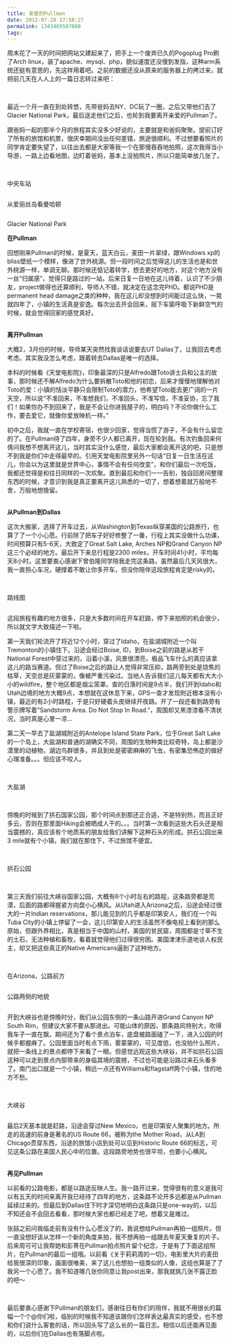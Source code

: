 ```yaml
---
title: 亲爱的Pullman
date: 2012-07-28 17:58:27
permalink: 1343469507000
tags:
---
```


<p>周末花了一天的时间把网站又建起来了，把手上一个废弃已久的Pogoplug Pro刷了Arch linux，装了apache、mysql、php，貌似速度还没慢到发指，这种arm系统还挺有意思的，先这样用着吧。之前的数据还没从原来的服务器上的拷过来，就把前几天在人人上的一篇日志转过来吧：</p>

<br/>

<p>最近一个月一直在到处转悠，先带爸妈去NY、DC玩了一圈，之后又带他们去了Glacier National Park，最后送走他们之后，也轮到我要离开亲爱的Pullman了。</p>



<p>跟爸妈一起的那半个月的旅程其实没多少好说的，主要就是和爸妈聚聚。提前订好了所有的旅馆和机票，很庆幸期间没出任何差错，旅途很顺利。不过想要看照片的同学肯定要失望了，以往出去都是大家等我一个在那慢吞吞地拍照，这次我得当小导游，一路上边看地图，边盯着爸妈，基本上没拍照片，所以只能简单放几张了。</p>




<br/>
<p>中央车站</p>

<img src="http://farm8.staticflickr.com/7259/7619289558_f9b8c81251_b.jpg" alt="" border="0" />


<br/>
<p>从爱丽丝岛看曼哈顿</p>

<img src="http://farm9.staticflickr.com/8146/7619285898_64f65b7743_b.jpg" alt="" border="0" />


<br/>
<p>Glacier National Park</p>

<img src="http://farm9.staticflickr.com/8287/7619287714_d5ca3d9230_b.jpg" alt="" border="0" />




<br/>
<strong>在Pullman</strong>

<p>回想刚来Pullman的时候，是夏天，蓝天白云，麦田一片翠绿，跟Windows xp的bliss壁纸一个模样，像进了世外桃源。但一段时间之后觉得这儿的生活也是和世外桃源一样，单调无聊。那时候还惦记着转学，想去更好的地方，对这个地方没有一丝“归属感”，觉得只是路过的一站。后来日复一日地在这儿待着，认识了不少朋友，project做得也还算顺利，导师人不错，就决定在这念完PHD。都说PHD是permanent head damage之类的种种，我在这儿却没想到时间能过这么快，一晃就四年了，小镇的生活真是安逸。每次出去开会回来，摇下车窗呼吸下新鲜空气的时候，就会觉得回家的感觉真好。</p>


<br/>
<strong>离开Pullman</strong>

<p>大概2，3月份的时候，导师某天突然找我谈话说要去UT Dallas了，让我回去考虑考虑。其实我没怎么考虑，跟着转去Dallas是唯一的选择。</p>



<p>本科的时候看《天堂电影院》，印象最深的只是Alfredo跟Toto讲士兵和公主的故事，那时候还不解Alfredo为什么要拆散Toto和他的初恋，后来才慢慢地理解他对Toto的爱：小镇的恬淡平静只会限制Toto的潜力，他希望Toto能去更广阔的一片天空，所以说“不准回来，不准想我们，不准回头，不准写信，不准妥协，忘了我们！如果你办不到回来了，我是不会让你进我屋子的，明白吗？不论你做什么工作，要去爱它，就像你爱放映机一样。”</p>



<p>初中之后，我就一直在学校寄宿，也很少回家，觉得当惯了游子，不会有什么留恋的了。在Pullman待了四年，身旁不少人都已离开，现在轮到我。有次钓鱼回来何倩问我想不想离开这儿，当时其实没什么感觉，最后大家都会离开这的吧，只是想不到我是你们中走得最早的。引用天堂电影院里另外一句话“日复一日生活在这儿，你会以为这里就是世界中心，事情不会有任何改变”，和你们最后一次吃饭，我都还觉得是和往日同样的一次欢聚。直到最后和你们一一告别，独自回房间整理东西的时候，才意识到我是真正要离开这儿熟悉的一切了，想着想着就万般地不舍，万般地想挽留。</p>


<br/>
<strong>从Pullman到Dallas</strong>

<p>这次大搬家，选择了开车过去，从Washington到Texas纵穿美国的公路旅行，也算了了一个小心愿。行前除了把车子好好修整了一番，行程上其实没做什么功课，时间预算只有5-6天，大致定了Great Salt Lake, Arches NP和Grand Canyon NP这三个必经的地方。最后开下来总行程是2300 miles，开车时间41小时，平均每天8小时。这里要衷心感谢下曾伯隆同学陪我走完这条路，虽然最后几天风很大，我一直担心车况，硬撑着不敢让你多开车，但没你陪伴这段旅程肯定是risky的。</p>


<br/>
<p>路线图</p>

<img src="http://farm9.staticflickr.com/8023/7620254006_2a02d20019_b.jpg" alt="" border="0" />



<p>这段旅程有趣的地方很多，只是大多数时间在开车赶路，停下来拍照的机会很少，所以就文字大致描述一下啦。</p>



<p>第一天我们轮流开了将近12个小时，穿过了Idaho，在盐湖城附近一个叫Tremonton的小镇住下。沿途会经过Boise, ID，到Boise之前的路是从若干National Forest中穿过来的，沿着小溪，风景很漂亮，极品飞车什么的真应该拿这儿的路当赛道。但过了Boise之后的路让人觉得非常压抑，路两旁到处是烧焦的枯草，天空总是灰蒙蒙的，像被严重污染过。当地人告诉我们这儿每天都有大大小小的wildfire，整个地区都是烟尘笼罩。查的日落时间是9点半，我们开到Idaho和Utah边境的地方大概9点，本想就在这休息下来，GPS一查才发现附近根本没有小镇，最近的有2小时路程，于是只好硬着头皮继续开夜路。开了一段还看到路旁有警示牌写着”Sandstorm Area. Do Not Stop In Road.”，周围却又黑漆漆看不清状况，当时真是心里一凉…</p>



<p>第二天一早去了盐湖城附近的Antelope Island State Park，位于Great Salt Lake的一个岛上，大盐湖和普通的湖确实不同，周围的生物种类比较奇特，岛上都是沙漠里的动植物，湖边鸟群很多，并且到处是密密麻麻的飞虫，有密集恐怖症的做好心理准备。。。但应该不咬人。</p>
<br/>
<p>大盐湖</p>

<img src="http://farm8.staticflickr.com/7248/7619276204_625e72a618_c.jpg" alt="" border="0" />

<img src="http://farm8.staticflickr.com/7267/7619275464_da55c04d61_b.jpg" alt="" border="0" />


<br/>
<p>傍晚的时候到了拱石国家公园，那个时间点到那还正合适，不是特别热，而且正好多云，否则在那里面Hiking会被晒成人干的。。。当时第一次看到这些大石头还是相当震撼的，真应该有个地质系的朋友给我们讲解下这种石头的形成。拱石公园出来3 mile就有个小镇，我们就在那住下，不过旅馆不便宜。</p>
<br/>
<p>拱石公园</p>

<img src="http://farm8.staticflickr.com/7122/7619283198_8e4816bd36_b.jpg" alt="" border="0" />

<img src="http://farm8.staticflickr.com/7121/7619284716_436b66f0af_b.jpg" alt="" border="0" />

<img src="http://farm9.staticflickr.com/8292/7619280568_88a8f2edc5_b.jpg" alt="" border="0" />

<br/>
<p>第三天我们前往大峡谷国家公园，大概有6个小时左右的路程，这条路旁都是荒漠，后面的路都得握紧方向盘小心横风。从Utah进入Arizona之后，沿途会经过很大的一片Indian reservations，那儿能见到的几乎都是印第安人，我们在一个叫Tuba City的小镇上停留了一会，这儿印第安人的生活虽然不像电视上看到的那么原始，但跟外界相比，真是相当于中国的山村，美国的贫民窟，周围都是寸草不生的土石，无法种植和畜牧，看着就觉得他们过得很穷困。美国津津乐道地谈人权民主，却又把这些真正的Native Americans逼到了这种地方。</p>


<br/>
<p>在Arizona，公路前方</p>

<img src="http://farm9.staticflickr.com/8159/7619279202_659a2e1e8b_b.jpg" alt="" border="0" />


<br/>
<p>公路两侧的地貌</p>

<img src="http://farm8.staticflickr.com/7130/7619278158_bc19b44d5a_b.jpg" alt="" border="0" />


<br/>
<p>开到大峡谷也是傍晚时分，我们从公园东侧的一条山路开进Grand Canyon NP South Rim，但建议大家不要从那进出。可能山体的原因，那条路风特别大，吹得我车子一直在飘，期间还为了看个景点泊车，底盘被路面磕了一下，进入公园的时候手都握麻了。公园里面当时有点下雨，雾蒙蒙的，可见度低，也没拍什么照片，就把一条线上的景点都停下来看了一眼。但感觉远观这些大峡谷，并不如拱石公园这种可以走到景点内部带来的身临其境的震撼，不过也可能是沿路过来石头看多了。南门出口就是一个小镇，稍远一点还有Williams和flagstaff两个小镇，住的地方不愁。</p>
<br/>
<p>大峡谷</p>

<img src="http://farm8.staticflickr.com/7131/7619276906_1fe53cebfe_c.jpg" alt="" border="0" />


<br/>
<p>最后2天基本就是赶路，沿途会穿过New Mexico，也是印第安人聚集的地方。所走的高速的前身是著名的US Route 66，被称为the Mother Road，从LA到Chicago贯穿东西，沿途的旅馆小店到处可以见到Historic Route 66的标志，可见这条公路在美国人民心中的位置。这段路旁地势也很平坦，也要小心横风。</p>

<br/>
<strong>再见Pullman</strong>

<p>以前看的公路电影，都是以路途反映人生。我一路开过来，觉得很有的意义是我可以有五天的时间来离开我已经待了四年的地方，这条路不论开多远都是从Pullman延续过来的。但最后到Dallas住下时才深切地明白这条路只是one-way的，以后不知还会不会回去看看，那时候大家也都已经走了吧，想着又是难过。</p>


<p>张喆之前问我临走前有没有什么心愿没了的，我说想给Pullman再拍一组照片。但一直没想好该从怎样一个新的角度来拍，我不想再拍一组跟去年夏天重复的片子。后来周可可让我帮她和彭菁在Pullman拍点照片留个纪念，于是有了下面这组照片，在Pullman的最后一组哦。以前看《关于莉莉周的一切》，电影里大片的麦田给我很深的印象，画面很唯美，来了这儿也想拍一组类似的人像，这组也算是了了我另一个心愿了。我不知道哪几张你同意让我post出来，那我就挑几张不露正脸的吧～</p>
<br/>
<img src="http://farm9.staticflickr.com/8159/7619274422_41edd7aa29_b.jpg" alt="" border="0" />
<br/>
<img src="http://farm9.staticflickr.com/8168/7619273496_8c4b84bacf_b.jpg" alt="" border="0" />
<br/>
<img src="http://farm9.staticflickr.com/8015/7619272858_a18b35aec0_b.jpg" alt="" border="0" />
<br/>
<img src="http://farm9.staticflickr.com/8289/7619272006_c1c3b9a155_b.jpg" alt="" border="0" />
<br/>


<p>最后要衷心感谢下Pullman的朋友们，感谢往日有你们的陪伴，我就不用很长的篇幅一个个@你们啦，临别的时候我不知道该跟你们怎样表达最真实的感受，也不想和你们说什么客套的话，所以回头写了这么长的一篇日志。相信以后还能再见面的，以后你们在Dallas也有落脚点啦。</p>
